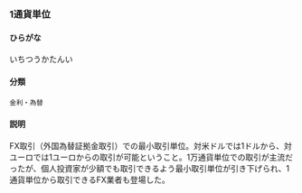 <div style="display:none;">

## [あ行](securities-terms?id=あ行)
## [か行](securities-terms?id=か行)
## [さ行](securities-terms?id=さ行)
## [た行](securities-terms?id=た行)
## [な行](securities-terms?id=な行)
## [は行](securities-terms?id=は行)
## [ま行](securities-terms?id=ま行)
## [や行](securities-terms?id=や行)
## [ら行](securities-terms?id=ら行)
## [わ行](securities-terms?id=わ行)
## [英数字・記号](securities-terms?id=英数字・記号)

</div>

### 1通貨単位

#### ひらがな

いちつうかたんい

#### 分類

`金利・為替`

#### 説明

FX取引（外国為替証拠金取引）での最小取引単位。対米ドルでは1ドルから、対ユーロでは1ユーロからの取引が可能ということ。1万通貨単位での取引が主流だったが、個人投資家が少額でも取引できるよう最小取引単位が引き下げられ、1通貨単位から取引できるFX業者も登場した。

